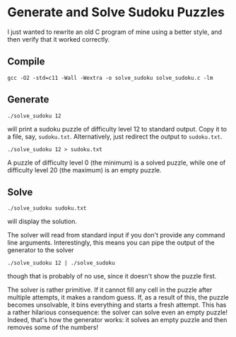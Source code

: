 # Generate and Solve Sudoku Puzzles
I just wanted to rewrite an old C program of mine using a better style, and
then verify that it worked correctly.

## Compile
```
gcc -O2 -std=c11 -Wall -Wextra -o solve_sudoku solve_sudoku.c -lm
```

## Generate
```
./solve_sudoku 12
```
will print a sudoku puzzle of difficulty level 12 to standard output. Copy it
to a file, say, `sudoku.txt`. Alternatively, just redirect the output to
`sudoku.txt`.
```
./solve_sudoku 12 > sudoku.txt
```
A puzzle of difficulty level 0 (the minimum) is a solved puzzle, while one of
difficulty level 20 (the maximum) is an empty puzzle.

## Solve
```
./solve_sudoku sudoku.txt
```
will display the solution.

The solver will read from standard input if you don't provide any command line
arguments. Interestingly, this means you can pipe the output of the generator
to the solver
```
./solve_sudoku 12 | ./solve_sudoku
```
though that is probably of no use, since it doesn't show the puzzle first.

The solver is rather primitive. If it cannot fill any cell in the puzzle after
multiple attempts, it makes a random guess. If, as a result of this, the puzzle
becomes unsolvable, it bins everything and starts a fresh attempt. This has a
rather hilarious consequence: the solver can solve even an empty puzzle!
Indeed, that's how the generator works: it solves an empty puzzle and then
removes some of the numbers!

